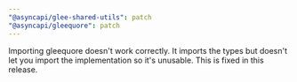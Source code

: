 ```yaml
---
"@asyncapi/glee-shared-utils": patch
"@asyncapi/gleequore": patch
---
```


Importing gleequore doesn't work correctly. It imports the types but doesn't let you import the implementation so it's unusable. This is fixed in this release.
